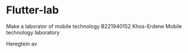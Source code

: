 # Flutter-lab
Make a laborator of mobile technology
B221940152 Khos-Erdene Mobile technology laboratory

Heregtein av
